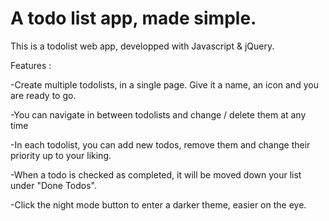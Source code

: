 # A todo list app, made simple.

This is a todolist web app, developped with Javascript & jQuery.

Features :

  -Create multiple todolists, in a single page. Give it a name, an icon and you are ready to go. 
  
  -You can navigate in between todolists and change / delete them at any time
  
  -In each todolist, you can add new todos, remove them and change their priority up to your liking.
  
  -When a todo is checked as completed, it will be moved down your list under "Done Todos".
  
  -Click the night mode button to enter a darker theme, easier on the eye.

